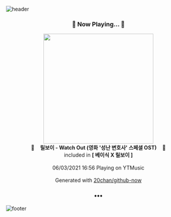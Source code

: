![header](https://capsule-render.vercel.app/api?type=wave&height=170&section=header&text=Hi.%20I'm%20SHIFT&fontColor=090707&fontAlignX=45&fontAlignY=65&fontSize=100)

<h3 align="center">🎵 Now Playing... 🎵</h3>
<p align="center">
  <a href="https://music.youtube.com/watch?v=k1BWMZ7TlSU">
    <img width="300" src="https://lh3.googleusercontent.com/PqVezN63pCueWqEtP4FlwMHPl0UdZMbULnf0cQ-qBrCLJdF82N5JjvgMS0wPRnDmmCs26pf-cIQjjBWjHg">
  </a>
  <br>
  🎵&nbsp&nbsp&nbsp <b>릴보이 - Watch Out (영화 '성난 변호사' 스페셜 OST)</b> &nbsp&nbsp&nbsp🎵
  <br>
  included in <b>[ 베이식 X 릴보이 ]</b>
  
  <br />
  <br />
  06/03/2021 16:56 Playing on YTMusic
  <br />
  <br />
  Generated with <a href="https://github.com/20chan/github-now">20chan/github-now</a>
</p>

<h3 align="center">•••</h3>

![footer](https://capsule-render.vercel.app/api?type=wave&height=150&section=footer)

